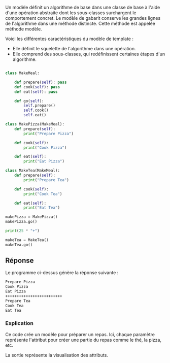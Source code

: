 Un modèle définit un algorithme de base dans une classe de base à l'aide d'une opération abstraite dont les sous-classes surchargent le comportement concret. Le modèle de gabarit conserve les grandes lignes de l'algorithme dans une méthode distincte. Cette méthode est appelée méthode modèle.

Voici les différentes caractéristiques du modèle de template :

- Elle définit le squelette de l'algorithme dans une opération.
- Elle comprend des sous-classes, qui redéfinissent certaines étapes d'un algorithme.

```python

class MakeMeal:

    def prepare(self): pass
    def cook(self): pass
    def eat(self): pass

    def go(self):
        self.prepare()
        self.cook()
        self.eat()

class MakePizza(MakeMeal):
    def prepare(self):
        print("Prepare Pizza")

    def cook(self):
        print("Cook Pizza")

    def eat(self):
        print("Eat Pizza")

class MakeTea(MakeMeal):
    def prepare(self):
        print("Prepare Tea")

    def cook(self):
        print("Cook Tea")

    def eat(self):
        print("Eat Tea")

makePizza = MakePizza()
makePizza.go()

print(25 * "+")

makeTea = MakeTea()
makeTea.go()
```

## Réponse

Le programme ci-dessus génère la réponse suivante :

```bash
Prepare Pizza
Cook Pizza
Eat Pizza
+++++++++++++++++++++++++
Prepare Tea
Cook Tea
Eat Tea
```

### Explication

Ce code crée un modèle pour préparer un repas. Ici, chaque paramètre représente l'attribut pour créer une partie du repas comme le thé, la pizza, etc.

La sortie représente la visualisation des attributs.
